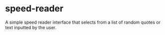 # speed-reader
 A simple speed reader interface that selects from a list of random quotes or text inputted by the user.
